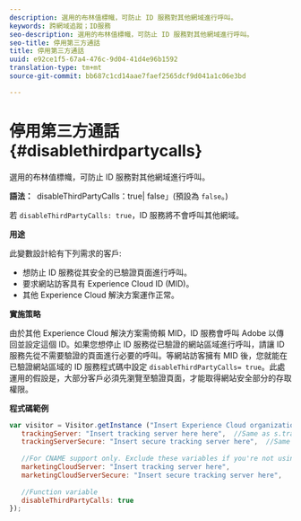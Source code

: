 ```yaml
---
description: 選用的布林值標幟，可防止 ID 服務對其他網域進行呼叫。
keywords: 跨網域追蹤；ID服務
seo-description: 選用的布林值標幟，可防止 ID 服務對其他網域進行呼叫。
seo-title: 停用第三方通話
title: 停用第三方通話
uuid: e92ce1f5-67a4-476c-9d04-41d4e96b1592
translation-type: tm+mt
source-git-commit: bb687c1cd14aae7faef2565dcf9d041a1c06e3bd

---
```



# 停用第三方通話{#disablethirdpartycalls}

選用的布林值標幟，可防止 ID 服務對其他網域進行呼叫。

**語法：**` `disableThirdPartyCalls：true| false」(預設為 `false`。)

若 `disableThirdPartyCalls: true`，ID 服務將不會呼叫其他網域。

**用途**

此變數設計給有下列需求的客戶:

* 想防止 ID 服務從其安全的已驗證頁面進行呼叫。
* 要求網站訪客具有 Experience Cloud ID (MID)。
* 其他 Experience Cloud 解決方案運作正常。

**實施策略**

由於其他 Experience Cloud 解決方案需倚賴 MID，ID 服務會呼叫 Adobe 以傳回並設定這個 ID。如果您想停止 ID 服務從已驗證的網站區域進行呼叫，請讓 ID 服務先從不需要驗證的頁面進行必要的呼叫。等網站訪客擁有 MID 後，您就能在已驗證網站區域的 ID 服務程式碼中設定 `disableThirdPartyCalls= true`。此處運用的假設是，大部分客戶必須先瀏覽至驗證頁面，才能取得網站安全部分的存取權限。

**程式碼範例**

```js
var visitor = Visitor.getInstance ("Insert Experience Cloud organization ID here",{ 
   trackingServer: "Insert tracking server here here",  //Same as s.trackingServer 
   trackingServerSecure: "Insert secure tracking server here",  //Same as s.trackingServerSecure 
 
   //For CNAME support only. Exclude these variables if you're not using CNAME 
   marketingCloudServer: "Insert tracking server here", 
   marketingCloudServerSecure: "Insert secure tracking server here", 
 
   //Function variable 
   disableThirdPartyCalls: true 
}); 
```

